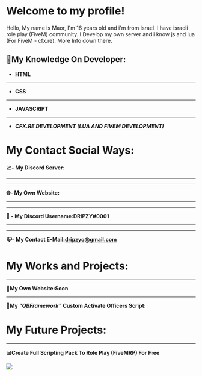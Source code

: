# Welcome to my profile!
Hello, My name is Maor, I'm 16 years old and i'm from Israel. I have israeli role play (FiveM) community. I Develop my own server and i know js and lua (For FiveM - cfx.re). More Info down there.
## 📑My Knowledge On Developer:
-   **HTML**
** **
-   **CSS**
** **
-   **JAVASCRIPT**
** **
-   _**CFX.RE DEVELOPMENT (LUA AND FIVEM DEVELOPMENT)**_
# My Contact Social Ways:
**📈- My Discord Server:**
** **
----------

**🌐- My Own Website:**
** **
----------

**🔗 - My Discord Username:DRIPZY#0001**
** **
----------

**📪- My Contact E-Mail:dripzyq@gmail.com**
# My Works and Projects:
** **
**📂My Own Website:Soon**
** **
**🔐My  _"QBFramework"_  Custom Activate Officers Script:**
# My Future Projects:
** **
 **📊Create Full Scripting Pack To Role Play (FiveMRP) For Free**

<img src="https://github-readme-stats.vercel.app/api?username=dripzyzx&theme=react&show_icons=true%22/%3E" /> 
